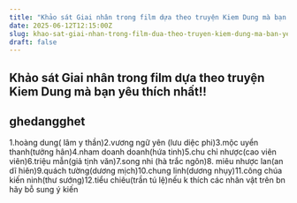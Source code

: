 ```yaml
---
title: "Khảo sát Giai nhân trong film dựa theo truyện Kiem Dung mà bạn yêu thích nhất!!"
date: 2025-06-12T12:15:00Z
slug: khao-sat-giai-nhan-trong-film-dua-theo-truyen-kiem-dung-ma-ban-yeu-thich-nhat
draft: false
---
```


## Khảo sát Giai nhân trong film dựa theo truyện Kiem Dung mà bạn yêu thích nhất!!

## ghedangghet

1.hoàng dung( lâm y thần)​​2.vương ngữ yên (lưu diệc phi)​​3.mộc uyển thanh(tưởng hân)​​4.nham doanh doanh(hứa tinh)​​5.chu chỉ nhược(cao viên viên)​​6.triệu mẫn(giả tịnh văn)​​7.song nhi (hà trắc ngôn)​​8. miêu nhược lan(an dĩ hiên)​​9.quách tường(dương mịch)​​10.chung linh(dương nhụy)​​11.công chúa kiến ninh(thư sướng)​​12.tiểu chiêu(trần tú lệ)​​nếu k thích các nhân vật trên bn hãy bỗ sung ý kiến​